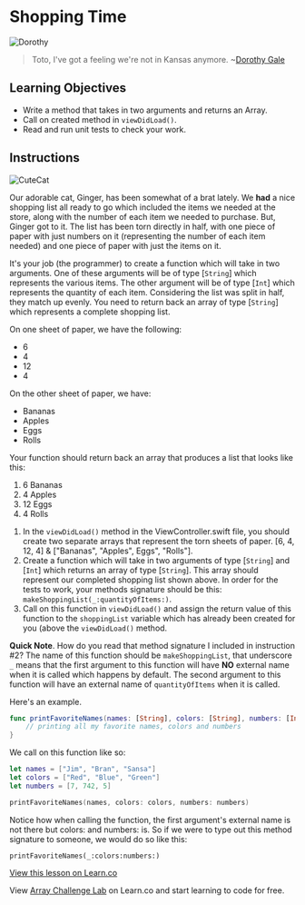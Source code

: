# Shopping Time

![Dorothy](http://i.imgur.com/nqYVp1j.png?1)

> Toto, I've got a feeling we're not in Kansas anymore. ~[Dorothy Gale](https://en.wikipedia.org/wiki/Dorothy_Gale)

## Learning Objectives

* Write a method that takes in two arguments and returns an Array.
* Call on created method in `viewDidLoad()`.
* Read and run unit tests to check your work.


## Instructions

![CuteCat](https://media.giphy.com/media/GCylx7eCsdpoQ/giphy.gif)

Our adorable cat, Ginger, has been somewhat of a brat lately. We **had** a nice shopping list all ready to go which included the items we needed at the store, along with the number of each item we needed to purchase. But, Ginger got to it. The list has been torn directly in half, with one piece of paper with just numbers on it (representing the number of each item needed) and one piece of paper with just the items on it.

It's your job (the programmer) to create a function which will take in two arguments. One of these arguments will be of type [`String`] which represents the various items. The other argument will be of type [`Int`] which represents the quantity of each item. Considering the list was split in half, they match up evenly. You need to return  back an array of type [`String`] which represents a complete shopping list.

On one sheet of paper, we have the following: 
* 6
* 4
* 12
* 4  
  
On the other sheet of paper, we have:
* Bananas
* Apples
* Eggs
* Rolls

Your function should return back an array that produces a list that looks like this:

<ol start="1">
  <li>6 Bananas</li>
  <li>4 Apples</li>
  <li>12 Eggs</li>
  <li>4 Rolls</li>
</ol>


1. In the `viewDidLoad()` method in the ViewController.swift file, you should create two separate arrays that represent the torn sheets of paper. [6, 4, 12, 4] & ["Bananas", "Apples", Eggs", "Rolls"].
2. Create a function which will take in two arguments of type [`String`] and [`Int`] which returns an array of type [`String`]. This array should represent our completed shopping list shown above. In order for the tests to work, your methods signature should  be this: `makeShoppingList(_:quantityOfItems:)`.
3. Call on this function in `viewDidLoad()` and assign the return value of this function to the `shoppingList` variable which has already been created for you (above the `viewDidLoad()` method.



**Quick Note**. How do you read that method signature I included in instruction #2? The name of this function should be `makeShoppingList`, that underscore `_` means that the first argument to this function will have **NO** external name when it is called which happens by default. The second argument to this function will have an external name of `quantityOfItems` when it is called. 

Here's an example.

```swift
func printFavoriteNames(names: [String], colors: [String], numbers: [Int]) {
	// printing all my favorite names, colors and numbers
}
```

We call on this function like so:

```swift
let names = ["Jim", "Bran", "Sansa"]
let colors = ["Red", "Blue", "Green"]
let numbers = [7, 742, 5]

printFavoriteNames(names, colors: colors, numbers: numbers)
```

Notice how when calling the function, the first argument's external name is not there but colors: and numbers: is. So if we were to type out this method signature to someone, we would do so like this:

`printFavoriteNames(_:colors:numbers:)`



[View this lesson on Learn.co](https://learn.co/lessons/ArrayLab)

<p class='util--hide'>View <a href='https://learn.co/lessons/swift-arrayChallenge-lab'>Array Challenge Lab</a> on Learn.co and start learning to code for free.</p>
